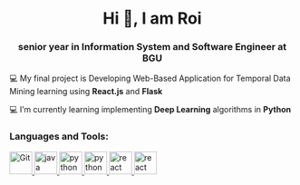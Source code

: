 <h1 align="center">Hi 👋, I am Roi</h1>
<h3 align="center">senior year in Information System and Software Engineer at BGU</h3>

💻 My final project is Developing Web-Based Application for Temporal Data Mining learning using **React.js** and **Flask**

💻 I’m currently learning implementing **Deep Learning** algorithms in **Python**

<h3 align="left">Languages and Tools:</h3>
<p align="left"> 
  <a href="https://git-scm.com/" target="_blank"> <img src="https://www.vectorlogo.zone/logos/git-scm/git-scm-icon.svg" alt="Git" width="40" height="40"/> </a> 
  <a href="https://www.java.com" target="_blank"> <img src="https://www.vectorlogo.zone/logos/java/java-icon.svg" alt="java" width="40" height="40"/> </a> 
  <a href="https://www.python.org" target="_blank"> <img src="https://www.vectorlogo.zone/logos/python/python-icon.svg" alt="python" width="40" height="40"/> </a> 
  <a href="https://www.javascript.com/" target="_blank"> <img src="https://www.vectorlogo.zone/logos/javascript/javascript-icon.svg" alt="python" width="40" height="40"/> </a> 
  <a href="https://reactjs.org/" target="_blank"> <img src="https://www.vectorlogo.zone/logos/reactjs/reactjs-icon.svg" alt="react" width="40" height="40"/> </a>
  <a href="https://v4-alpha.getbootstrap.com/about/brand/" target="_blank"> <img src="https://www.vectorlogo.zone/logos/getbootstrap/getbootstrap-icon.svg" alt="react" width="40" height="40"/> </a> 
</p>
